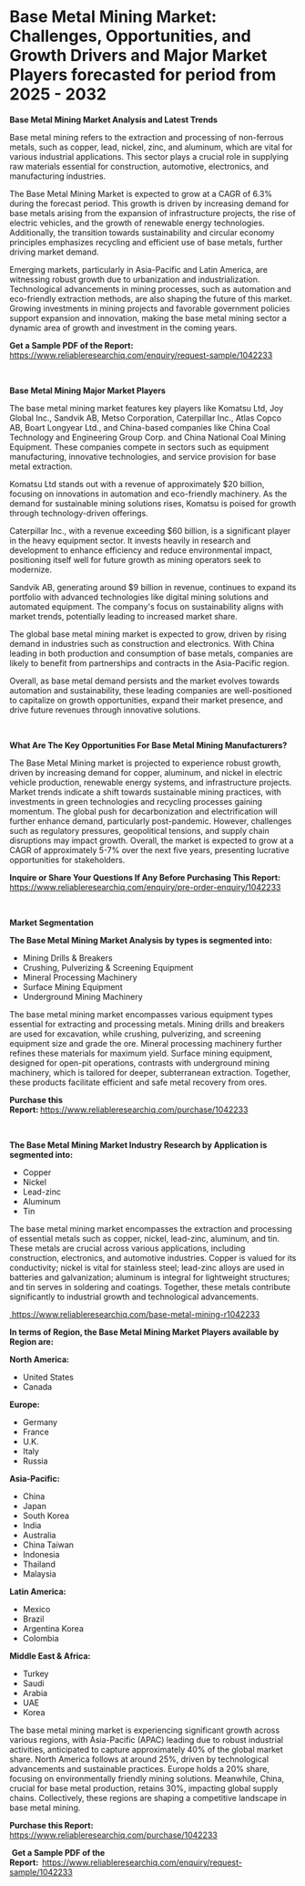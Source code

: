 <p><h1>Base Metal Mining Market: Challenges, Opportunities, and Growth Drivers and Major Market Players forecasted for period from 2025 - 2032</h1></p><p><strong>Base Metal Mining Market Analysis and Latest Trends</strong></p>
<p><p>Base metal mining refers to the extraction and processing of non-ferrous metals, such as copper, lead, nickel, zinc, and aluminum, which are vital for various industrial applications. This sector plays a crucial role in supplying raw materials essential for construction, automotive, electronics, and manufacturing industries.</p><p>The Base Metal Mining Market is expected to grow at a CAGR of 6.3% during the forecast period. This growth is driven by increasing demand for base metals arising from the expansion of infrastructure projects, the rise of electric vehicles, and the growth of renewable energy technologies. Additionally, the transition towards sustainability and circular economy principles emphasizes recycling and efficient use of base metals, further driving market demand.</p><p>Emerging markets, particularly in Asia-Pacific and Latin America, are witnessing robust growth due to urbanization and industrialization. Technological advancements in mining processes, such as automation and eco-friendly extraction methods, are also shaping the future of this market. Growing investments in mining projects and favorable government policies support expansion and innovation, making the base metal mining sector a dynamic area of growth and investment in the coming years.</p></p>
<p><strong>Get a Sample PDF of the Report:&nbsp;</strong> <a href="https://www.reliableresearchiq.com/enquiry/request-sample/1042233?utm_campaign=3510&utm_medium=2&utm_source=Github&utm_content=ia&utm_term=16042025&utm_id=base-metal-mining">https://www.reliableresearchiq.com/enquiry/request-sample/1042233</a></p>
<p>&nbsp;</p>
<p><strong>Base Metal Mining Major Market Players</strong></p>
<p><p>The base metal mining market features key players like Komatsu Ltd, Joy Global Inc., Sandvik AB, Metso Corporation, Caterpillar Inc., Atlas Copco AB, Boart Longyear Ltd., and China-based companies like China Coal Technology and Engineering Group Corp. and China National Coal Mining Equipment. These companies compete in sectors such as equipment manufacturing, innovative technologies, and service provision for base metal extraction.</p><p>Komatsu Ltd stands out with a revenue of approximately $20 billion, focusing on innovations in automation and eco-friendly machinery. As the demand for sustainable mining solutions rises, Komatsu is poised for growth through technology-driven offerings.</p><p>Caterpillar Inc., with a revenue exceeding $60 billion, is a significant player in the heavy equipment sector. It invests heavily in research and development to enhance efficiency and reduce environmental impact, positioning itself well for future growth as mining operators seek to modernize.</p><p>Sandvik AB, generating around $9 billion in revenue, continues to expand its portfolio with advanced technologies like digital mining solutions and automated equipment. The company's focus on sustainability aligns with market trends, potentially leading to increased market share.</p><p>The global base metal mining market is expected to grow, driven by rising demand in industries such as construction and electronics. With China leading in both production and consumption of base metals, companies are likely to benefit from partnerships and contracts in the Asia-Pacific region.</p><p>Overall, as base metal demand persists and the market evolves towards automation and sustainability, these leading companies are well-positioned to capitalize on growth opportunities, expand their market presence, and drive future revenues through innovative solutions.</p></p>
<p>&nbsp;</p>
<p><strong>What Are The Key Opportunities For Base Metal Mining Manufacturers?</strong></p>
<p><p>The Base Metal Mining market is projected to experience robust growth, driven by increasing demand for copper, aluminum, and nickel in electric vehicle production, renewable energy systems, and infrastructure projects. Market trends indicate a shift towards sustainable mining practices, with investments in green technologies and recycling processes gaining momentum. The global push for decarbonization and electrification will further enhance demand, particularly post-pandemic. However, challenges such as regulatory pressures, geopolitical tensions, and supply chain disruptions may impact growth. Overall, the market is expected to grow at a CAGR of approximately 5-7% over the next five years, presenting lucrative opportunities for stakeholders.</p></p>
<p><strong>Inquire or Share Your Questions If Any Before Purchasing This Report:</strong> <a href="https://www.reliableresearchiq.com/enquiry/pre-order-enquiry/1042233?utm_campaign=3510&utm_medium=2&utm_source=Github&utm_content=ia&utm_term=16042025&utm_id=base-metal-mining">https://www.reliableresearchiq.com/enquiry/pre-order-enquiry/1042233</a></p>
<p>&nbsp;</p>
<p><strong>Market Segmentation</strong></p>
<p><strong>The Base Metal Mining Market Analysis by types is segmented into:</strong></p>
<p><ul><li>Mining Drills & Breakers</li><li>Crushing, Pulverizing & Screening Equipment</li><li>Mineral Processing Machinery</li><li>Surface Mining Equipment</li><li>Underground Mining Machinery</li></ul></p>
<p><p>The base metal mining market encompasses various equipment types essential for extracting and processing metals. Mining drills and breakers are used for excavation, while crushing, pulverizing, and screening equipment size and grade the ore. Mineral processing machinery further refines these materials for maximum yield. Surface mining equipment, designed for open-pit operations, contrasts with underground mining machinery, which is tailored for deeper, subterranean extraction. Together, these products facilitate efficient and safe metal recovery from ores.</p></p>
<p><strong>Purchase this Report:&nbsp;</strong><a href="https://www.reliableresearchiq.com/purchase/1042233?utm_campaign=3510&utm_medium=2&utm_source=Github&utm_content=ia&utm_term=16042025&utm_id=base-metal-mining">https://www.reliableresearchiq.com/purchase/1042233</a></p>
<p>&nbsp;</p>
<p><strong>The Base Metal Mining Market Industry Research by Application is segmented into:</strong></p>
<p><ul><li>Copper</li><li>Nickel</li><li>Lead-zinc</li><li>Aluminum</li><li>Tin</li></ul></p>
<p><p>The base metal mining market encompasses the extraction and processing of essential metals such as copper, nickel, lead-zinc, aluminum, and tin. These metals are crucial across various applications, including construction, electronics, and automotive industries. Copper is valued for its conductivity; nickel is vital for stainless steel; lead-zinc alloys are used in batteries and galvanization; aluminum is integral for lightweight structures; and tin serves in soldering and coatings. Together, these metals contribute significantly to industrial growth and technological advancements.</p></p>
<p><a href="https://www.reliableresearchiq.com/base-metal-mining-r1042233?utm_campaign=3510&utm_medium=2&utm_source=Github&utm_content=ia&utm_term=16042025&utm_id=base-metal-mining">&nbsp;https://www.reliableresearchiq.com/base-metal-mining-r1042233</a></p>
<p><strong>In terms of Region, the Base Metal Mining Market Players available by Region are:</strong></p>
<p>
    <p> <strong> North America: </strong>
        <ul>
            <li>United States</li>
            <li>Canada</li>
        </ul>
        </p> 
    <p> <strong> Europe: </strong>
        <ul>
            <li>Germany</li>
            <li>France</li>
            <li>U.K.</li>
            <li>Italy</li>
            <li>Russia</li>
        </ul>
        </p> 
    <p> <strong> Asia-Pacific: </strong>
        <ul>
            <li>China</li>
            <li>Japan</li>
            <li>South Korea</li>
            <li>India</li>
            <li>Australia</li>
            <li>China Taiwan</li>
            <li>Indonesia</li>
            <li>Thailand</li>
            <li>Malaysia</li>
        </ul>
        </p> 
    <p> <strong> Latin America: </strong>
        <ul>
            <li>Mexico</li>
            <li>Brazil</li>
            <li>Argentina Korea</li>
            <li>Colombia</li>
        </ul>
        </p> 
    <p> <strong> Middle East & Africa: </strong>
        <ul>
            <li>Turkey</li>
            <li>Saudi</li>
            <li>Arabia</li>
            <li>UAE</li>
            <li>Korea</li>
        </ul>
    </p>
    </p>
<p><p>The base metal mining market is experiencing significant growth across various regions, with Asia-Pacific (APAC) leading due to robust industrial activities, anticipated to capture approximately 40% of the global market share. North America follows at around 25%, driven by technological advancements and sustainable practices. Europe holds a 20% share, focusing on environmentally friendly mining solutions. Meanwhile, China, crucial for base metal production, retains 30%, impacting global supply chains. Collectively, these regions are shaping a competitive landscape in base metal mining.</p></p>
<p><strong>Purchase this Report: </strong><a href="https://www.reliableresearchiq.com/purchase/1042233?utm_campaign=3510&utm_medium=2&utm_source=Github&utm_content=ia&utm_term=16042025&utm_id=base-metal-mining">https://www.reliableresearchiq.com/purchase/1042233</a></p>
<p>&nbsp;<strong>Get a Sample PDF of the Report:&nbsp;&nbsp;</strong><a href="https://www.reliableresearchiq.com/enquiry/request-sample/1042233?utm_campaign=3510&utm_medium=2&utm_source=Github&utm_content=ia&utm_term=16042025&utm_id=base-metal-mining">https://www.reliableresearchiq.com/enquiry/request-sample/1042233</a></p>
<p><strong></strong></p>
<p><p></p><p></p><p></p></p>